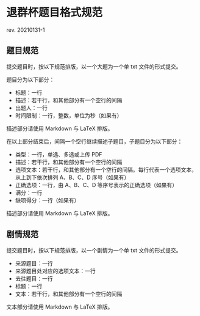 # 退群杯题目格式规范

rev. 20210131-1

## 题目规范

提交题目时，按以下规范排版，以一个大题为一个单 txt 文件的形式提交。

题目分为以下部分：

- 标题：一行
- 描述：若干行，和其他部分有一个空行的间隔
- 出题人：一行
- 时间限制：一行，整数，单位为秒（如果有）

描述部分请使用 Markdown 与 LaTeX 排版。

在以上部分结束后，间隔一个空行继续描述子题目，子题目分为以下部分：

- 类型：一行，单选、多选或上传 PDF
- 描述：若干行，和其他部分有一个空行的间隔
- 选项文本：若干行，和其他部分有一个空行的间隔。每行代表一个选项文本，从上到下依次排列 A、B、C、D 序号（如果有）
- 正确选项：一行，由 A、B、C、D 等序号表示的正确选项（如果有）
- 满分：一行
- 缺项得分：一行（如果有）

描述部分请使用 Markdown 与 LaTeX 排版。

## 剧情规范

提交题目时，按以下规范排版，以一个剧情为一个单 txt 文件的形式提交。

- 来源题目：一行
- 来源题目处对应的选项文本：一行
- 去往题目：一行
- 标题：一行
- 文本：若干行，和其他部分有一个空行的间隔

文本部分请使用 Markdown 与 LaTeX 排版。